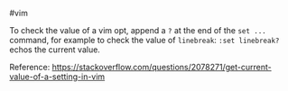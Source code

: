 #vim

To check the value of a vim opt, append a `?` at the end of the `set ...` command, for example to check the value of `linebreak`: `:set linebreak?` echos the current value.

Reference: https://stackoverflow.com/questions/2078271/get-current-value-of-a-setting-in-vim
